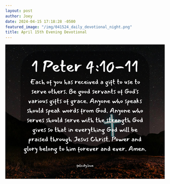 ```yaml
---
layout: post
author: Joey
date: 2024-04-15 17:18:28 -0500
featured_image: "/img/041524_daily_devotional_night.png"
title: April 15th Evening Devotional
---
```


[![April 15th 2024 - Evening Devotional](/img/041524_daily_devotional_night.png)](/img/041524_daily_devotional_night.png)